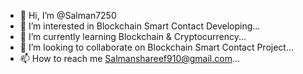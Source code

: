 - 👋 Hi, I’m @Salman7250
- 👀 I’m interested in Blockchain Smart Contact Developing...
- 🌱 I’m currently learning Blockchain & Cryptocurrency...
- 💞️ I’m looking to collaborate on Blockchain Smart Contact Project...
- 📫 How to reach me Salmanshareef910@gmail.com...

<!---
Salman7250/Salman7250 is a ✨ special ✨ repository because its `README.md` (this file) appears on your GitHub profile.
You can click the Preview link to take a look at your changes.
--->
